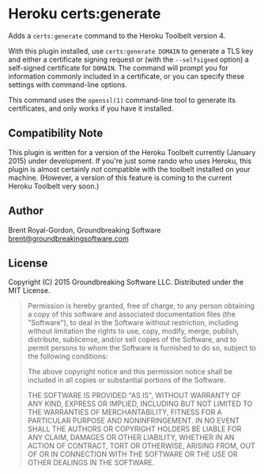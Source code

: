 Heroku certs:generate
================

Adds a `certs:generate` command to the Heroku Toolbelt version 4.

With this plugin installed, use `certs:generate DOMAIN` to generate a TLS key 
and either a certificate signing request or (with the `--selfsigned` option) a 
self-signed certificate for `DOMAIN`. The command will prompt you for 
information commonly included in a certificate, or you can specify these 
settings with command-line options.

This command uses the `openssl(1)` command-line tool to generate its 
certificates, and only works if you have it installed.

Compatibility Note
-------------

This plugin is written for a version of the Heroku Toolbelt currently (January 
2015) under development. If you're just some rando who uses Heroku, this 
plugin is almost certainly *not* compatible with the toolbelt installed on 
your machine. (However, a version of this feature is coming to the current 
Heroku Toolbelt very soon.)

Author
-----

Brent Royal-Gordon, Groundbreaking Software <brent@groundbreakingsoftware.com>

License
-----

Copyright (C) 2015 Groundbreaking Software LLC. Distributed under the MIT 
License.

> Permission is hereby granted, free of charge, to any person obtaining a copy 
> of this software and associated documentation files (the "Software"), to deal 
> in the Software without restriction, including without limitation the rights to 
> use, copy, modify, merge, publish, distribute, sublicense, and/or sell copies 
> of the Software, and to permit persons to whom the Software is furnished to do 
> so, subject to the following conditions:
> 
> The above copyright notice and this permission notice shall be included in all 
> copies or substantial portions of the Software.
> 
> THE SOFTWARE IS PROVIDED "AS IS", WITHOUT WARRANTY OF ANY KIND, EXPRESS 
> OR IMPLIED, INCLUDING BUT NOT LIMITED TO THE WARRANTIES OF MERCHANTABILITY, 
> FITNESS FOR A PARTICULAR PURPOSE AND NONINFRINGEMENT. IN NO EVENT SHALL THE 
> AUTHORS OR COPYRIGHT HOLDERS BE LIABLE FOR ANY CLAIM, DAMAGES OR OTHER 
> LIABILITY, WHETHER IN AN ACTION OF CONTRACT, TORT OR OTHERWISE, ARISING 
> FROM, OUT OF OR IN CONNECTION WITH THE SOFTWARE OR THE USE OR OTHER DEALINGS 
> IN THE SOFTWARE.

